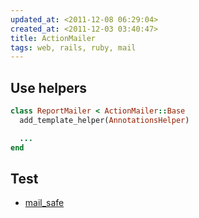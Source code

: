 ```yaml
---
updated_at: <2011-12-08 06:29:04>
created_at: <2011-12-03 03:40:47>
title: ActionMailer
tags: web, rails, ruby, mail
---
```


Use helpers
-----------

```ruby
class ReportMailer < ActionMailer::Base
  add_template_helper(AnnotationsHelper)

  ...
end
```

Test
----

- [mail_safe](https://github.com/myronmarston/mail_safe)